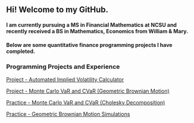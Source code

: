 ## Hi! Welcome to my GitHub.

#### I am currently pursuing a MS in Financial Mathematics at NCSU and recently received a BS in Mathematics, Economics from William & Mary. 

#### Below are some quantitative finance programming projects I have completed.



### Programming Projects and Experience
[Project - Automated Implied Volatility Calculator](https://NickZehnle.github.io/Programming-Experience/aivc.html)

[Project - Monte Carlo VaR and CVaR (Geometric Brownian Motion)](https://NickZehnle.github.io/Programming-Experience/montecarlo.html)

[Practice - Monte Carlo VaR and CVaR (Cholesky Decomposition)](https://NickZehnle.github.io/Programming-Experience/montecarlo.html)

[Practice - Geometric Brownian Motion Simulations](https://NickZehnle.github.io/Programming-Experience/gbm.html)

